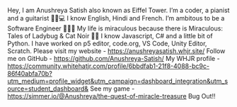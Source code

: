  Hey, I am Anushreya Satish also known as Eiffel Tower.
 I’m a coder, a pianist and a guitarist 🎸🎹💻
 I know English, Hindi and French.
 I’m ambitous to be a Software Engineer 👩🏻‍💻
 My life is miraculous because there is Miraculous: Tales of Ladybug & Cat Noir 🐾🐞
 I know Javascript, C# and a little bit of Python.
 I have worked on p5 editor, code.org, VS Code, Unity Editor, Scratch.
 Please visit my website - https://anushreyasatish.whjr.site/
 Follow me on GitHub - https://github.com/Anushreya-Satish/
 My WHJR profile - https://community.whitehatjr.com/profile/6bbdfab1-21f8-4088-bc9c-86f40abfa70b?utm_medium=profile_widget&utm_campaign=dashboard_integration&utm_source=student_dashboard&
 See my game - https://simmer.io/@Anushreya/the-quest-of-miracle-treasure
 Bug Out!!
